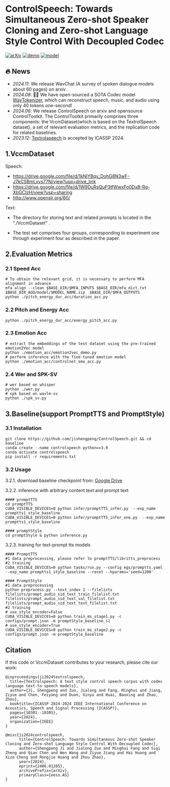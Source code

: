 # ControlSpeech: Towards Simultaneous Zero-shot Speaker Cloning and Zero-shot Language Style Control With Decoupled Codec


[![arXiv](https://img.shields.io/badge/arXiv-Paper-<COLOR>.svg)](https://arxiv.org/abs/2406.01205)
[![demo](https://img.shields.io/badge/ControlSpeech-Demo-red)](https://controlspeech.github.io)
[![model](https://img.shields.io/badge/%F0%9F%A4%97%20ControlSpeech-Models(Baseline)-blue)](https://drive.google.com/drive/folders/1H8U165KjLV05axwRWgZRsBdGO4R9T7F_?usp=drive_link)


## 🔥 News
- *2024.11*: We release WavChat (A survey of spoken dialogue models about 60 pages) on arxiv.
- *2024.08*: 🎉🎉 We have open-sourced a SOTA Codec model [WavTokenizer](https://github.com/jishengpeng/WavTokenizer), which can reconstruct speech, music, and audio using only 40 tokens one-second!
- *2024.06*: We release ControlSpeech on arxiv and opensource ControlToolkit. The ControlToolkit primarily comprises three components: the VccmDataset(which is based on the TextrolSpeech dataset), a set of relevant evaluation metrics, and the replication code for related baselines.
- *2023.12*: [Textrolspeech](https://github.com/jishengpeng/TextrolSpeech) is accepted by ICASSP 2024.


## 1.VccmDataset
Speech:

- https://drive.google.com/file/d/1kNjYBqv_DohG8N3wF-J7kCSBmLxvs77N/view?usp=drive_link
- https://drive.google.com/file/d/1W9DuRsQuP3tfWwxFo0Dx8-Rg-XbGCIzH/view?usp=sharing
- http://www.openslr.org/60/

Text:

- The directory for storing text and related prompts is located in the "./VccmDataset" .

- The test set comprises four groups, corresponding to experiment one through experiment four as described in the paper.

## 2.Evaluation Metrics

### 2.1 Speed Acc
```shell
# To obtain the relevant grid, it is necessary to perform MFA alignment in advance
mfa align --clean $BASE_DIR/$MFA_INPUTS $BASE_DIR/mfa_dict.txt $BASE_DIR_AGO/model/$MODEL_NAME.zip  $BASE_DIR/$MFA_OUTPUTS 
python ./pitch_energy_dur_acc/duration_acc.py
```

### 2.2 Pitch and Energy Acc
```shell
python ./pitch_energy_dur_acc/energy_pitch_acc.py
```

### 2.3 Emotion Acc
```shell
# extract the embeddings of the test dataset using the pre-trained emotion2Vec model
python ./emotion_acc/emotion2vec_demo.py
# perform inference with the fine-tuned emotion model
python ./emotion_acc/controlnet_emo_acc.py  
```
### 2.4 Wer and SPK-SV
```shell
# wer based on whisper
python ./wer.py
# spk based on wavlm-sv
python ./spk_sv.py
```

## 3.Baseline(support PromptTTS and PromptStyle)


### 3.1 Installation

```shell
git clone https://github.com/jishengpeng/ControlSpeech.git && cd baseline
conda create --name controlspeech python==3.9
conda activate controlspeech
pip install -r requirements.txt
```

### 3.2 Usage

3.2.1. download baseline checkpoint from: [Google Drive](https://drive.google.com/drive/folders/1H8U165KjLV05axwRWgZRsBdGO4R9T7F_?usp=drive_link)

3.2.2. inference with arbitrary content text and prompt text

   ```shell
   #### promptTTS
   cd promptTTS 
   CUDA_VISIBLE_DEVICES=0 python infer/promptTTS_infer.py  --exp_name promptts1_style_baseline
   CUDA_VISIBLE_DEVICES=0 python infer/promptTTS_infer_one.py  --exp_name promptts1_style_baseline
   
   #### promptStyle 
   cd promptStyle & python inference.py
   ```


3.2.3. training for text-prompt tts models

   ```shell
   #### PromptTTS
   #1 data preprocessing, please refer to promptTTS/libritts_preprocess 
   #2 training
   CUDA_VISIBLE_DEVICES=0 python tasks/run.py --config egs/promptts.yaml  --exp_name promptts1_style_baseline --reset --hparams='seed=1200'
   
   #### PromptStyle
   #1 data preprocessing
   python preprocess.py --text_index 2 --filelists filelists/prompt_audio_sid_text_train_filelist.txt filelists/prompt_audio_sid_text_val_filelist.txt filelists/prompt_audio_sid_text_test_filelist.txt
   #2 training
   # use_style_encoder=False
   CUDA_VISIBLE_DEVICES=0 python train_ms_stage1.py -c configs/prompt.json -m promptStyle_baseline_s1
   # use_style_encoder=True
   CUDA_VISIBLE_DEVICES=0 python train_ms_stage2.py -c configs/prompt.json -m promptStyle_baseline
   ```


## Citation

If this code or VccmDataset contributes to your research, please cite our work:

```
@inproceedings{ji2024textrolspeech,
  title={Textrolspeech: A text style control speech corpus with codec language text-to-speech models},
  author={Ji, Shengpeng and Zuo, Jialong and Fang, Minghui and Jiang, Ziyue and Chen, Feiyang and Duan, Xinyu and Huai, Baoxing and Zhao, Zhou},
  booktitle={ICASSP 2024-2024 IEEE International Conference on Acoustics, Speech and Signal Processing (ICASSP)},
  pages={10301--10305},
  year={2024},
  organization={IEEE}
}

@misc{ji2024controlspeech,
      title={ControlSpeech: Towards Simultaneous Zero-shot Speaker Cloning and Zero-shot Language Style Control With Decoupled Codec}, 
      author={Shengpeng Ji and Jialong Zuo and Minghui Fang and Siqi Zheng and Qian Chen and Wen Wang and Ziyue Jiang and Hai Huang and Xize Cheng and Rongjie Huang and Zhou Zhao},
      year={2024},
      eprint={2406.01205},
      archivePrefix={arXiv},
      primaryClass={eess.AS}
}
```
